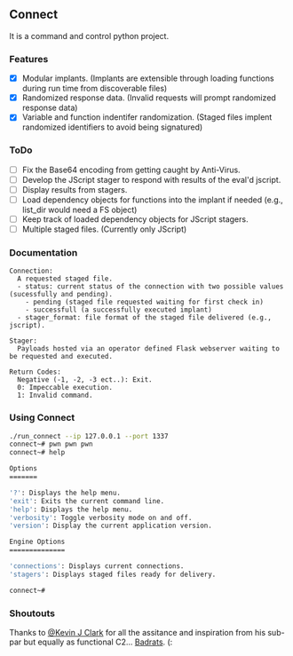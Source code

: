 ## Connect
It is a command and control python project.

### Features
* [x] Modular implants. (Implants are extensible through loading functions during run time from discoverable files)
* [x] Randomized response data. (Invalid requests will prompt randomized response data)
* [x] Variable and function indentifer randomization. (Staged files implent randomized identifiers to avoid being signatured)

### ToDo
* [ ] Fix the Base64 encoding from getting caught by Anti-Virus.
* [ ] Develop the JScript stager to respond with results of the eval'd jscript.
* [ ] Display results from stagers.
* [ ] Load dependency objects for functions into the implant if needed (e.g., list_dir would need a FS object)
* [ ] Keep track of loaded dependency objects for JScript stagers.
* [ ] Multiple staged files. (Currently only JScript)

### Documentation
```
Connection:
  A requested staged file.
  - status: current status of the connection with two possible values (sucessfully and pending).
    - pending (staged file requested waiting for first check in)
    - successfull (a successfully executed implant)
  - stager_format: file format of the staged file delivered (e.g., jscript).

Stager:
  Payloads hosted via an operator defined Flask webserver waiting to be requested and executed.

Return Codes:
  Negative (-1, -2, -3 ect..): Exit.
  0: Impeccable execution.
  1: Invalid command.
```

### Using Connect
```sh
./run_connect --ip 127.0.0.1 --port 1337
connect~# pwn pwn pwn
connect~# help

Options
=======

'?': Displays the help menu.
'exit': Exits the current command line.
'help': Displays the help menu.
'verbosity': Toggle verbosity mode on and off.
'version': Display the current application version.

Engine Options
==============

'connections': Displays current connections.
'stagers': Displays staged files ready for delivery.

connect~#
```

### Shoutouts
Thanks to [@Kevin J Clark](https://twitter.com/GuhnooPlusLinux) for all the assitance and inspiration from his sub-par but equally as functional C2... [Badrats](https://gitlab.com/KevinJClark/badrats). (:
